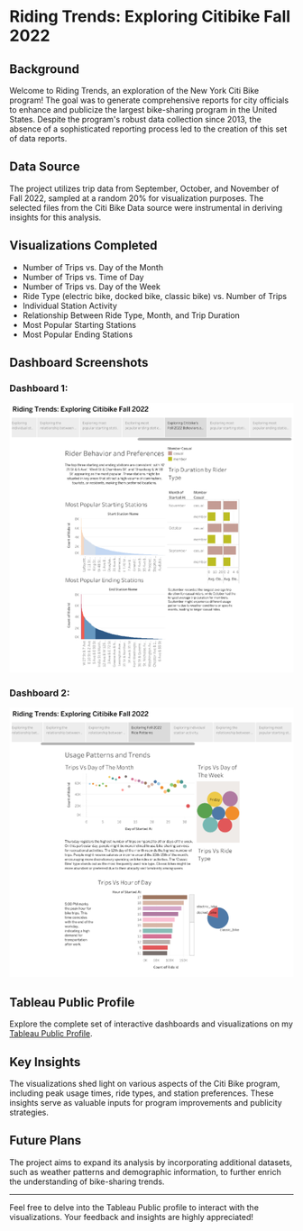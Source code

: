 # __Riding Trends: Exploring Citibike Fall 2022__

## __Background__

Welcome to Riding Trends, an exploration of the New York Citi Bike program! The goal was to generate comprehensive reports for city officials to enhance and publicize the largest bike-sharing program in the United States. Despite the program's robust data collection since 2013, the absence of a sophisticated reporting process led to the creation of this set of data reports.

## __Data Source__

The project utilizes trip data from September, October, and November of Fall 2022, sampled at a random 20% for visualization purposes. The selected files from the Citi Bike Data source were instrumental in deriving insights for this analysis.

## __Visualizations Completed__

- Number of Trips vs. Day of the Month
- Number of Trips vs. Time of Day
- Number of Trips vs. Day of the Week
- Ride Type (electric bike, docked bike, classic bike) vs. Number of Trips
- Individual Station Activity
- Relationship Between Ride Type, Month, and Trip Duration
- Most Popular Starting Stations
- Most Popular Ending Stations

## __Dashboard Screenshots__

### Dashboard 1: 
![Dashboard 1](https://github.com/kaijaygregory/Tableau-CitiBike-Visualizations-Fall22/blob/main/Images/Rider%20Behavior%20and%20Preferences.png)

### Dashboard 2: 
![Dashboard 2](https://github.com/kaijaygregory/Tableau-CitiBike-Visualizations-Fall22/blob/main/Images/Usage%20Patterns%20and%20Trends.png)

## __Tableau Public Profile__

Explore the complete set of interactive dashboards and visualizations on my [Tableau Public Profile](https://public.tableau.com/app/profile/kaija.gregory/vizzes).

## __Key Insights__

The visualizations shed light on various aspects of the Citi Bike program, including peak usage times, ride types, and station preferences. These insights serve as valuable inputs for program improvements and publicity strategies.

## __Future Plans__

The project aims to expand its analysis by incorporating additional datasets, such as weather patterns and demographic information, to further enrich the understanding of bike-sharing trends.

---

Feel free to delve into the Tableau Public profile to interact with the visualizations. Your feedback and insights are highly appreciated!

